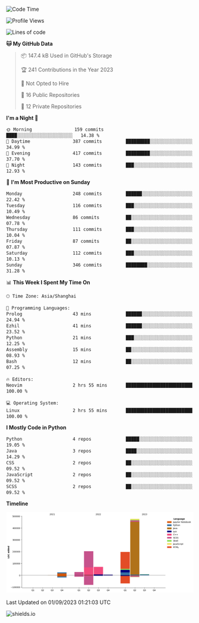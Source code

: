 <!--START_SECTION:waka-->
![Code Time](http://img.shields.io/badge/Code%20Time-330%20hrs%2047%20mins-blue)

![Profile Views](http://img.shields.io/badge/Profile%20Views-0-blue)

![Lines of code](https://img.shields.io/badge/From%20Hello%20World%20I%27ve%20Written-1.0%20million%20lines%20of%20code-blue)

**🐱 My GitHub Data** 

> 📦 147.4 kB Used in GitHub's Storage 
 > 
> 🏆 241 Contributions in the Year 2023
 > 
> 🚫 Not Opted to Hire
 > 
> 📜 16 Public Repositories 
 > 
> 🔑 12 Private Repositories 
 > 
**I'm a Night 🦉** 

```text
🌞 Morning                159 commits         ████░░░░░░░░░░░░░░░░░░░░░   14.38 % 
🌆 Daytime                387 commits         █████████░░░░░░░░░░░░░░░░   34.99 % 
🌃 Evening                417 commits         █████████░░░░░░░░░░░░░░░░   37.70 % 
🌙 Night                  143 commits         ███░░░░░░░░░░░░░░░░░░░░░░   12.93 % 
```
📅 **I'm Most Productive on Sunday** 

```text
Monday                   248 commits         ██████░░░░░░░░░░░░░░░░░░░   22.42 % 
Tuesday                  116 commits         ███░░░░░░░░░░░░░░░░░░░░░░   10.49 % 
Wednesday                86 commits          ██░░░░░░░░░░░░░░░░░░░░░░░   07.78 % 
Thursday                 111 commits         ███░░░░░░░░░░░░░░░░░░░░░░   10.04 % 
Friday                   87 commits          ██░░░░░░░░░░░░░░░░░░░░░░░   07.87 % 
Saturday                 112 commits         ███░░░░░░░░░░░░░░░░░░░░░░   10.13 % 
Sunday                   346 commits         ████████░░░░░░░░░░░░░░░░░   31.28 % 
```


📊 **This Week I Spent My Time On** 

```text
🕑︎ Time Zone: Asia/Shanghai

💬 Programming Languages: 
Prolog                   43 mins             ██████░░░░░░░░░░░░░░░░░░░   24.94 % 
Ezhil                    41 mins             ██████░░░░░░░░░░░░░░░░░░░   23.52 % 
Python                   21 mins             ███░░░░░░░░░░░░░░░░░░░░░░   12.25 % 
Assembly                 15 mins             ██░░░░░░░░░░░░░░░░░░░░░░░   08.93 % 
Bash                     12 mins             ██░░░░░░░░░░░░░░░░░░░░░░░   07.25 % 

🔥 Editors: 
Neovim                   2 hrs 55 mins       █████████████████████████   100.00 % 

💻 Operating System: 
Linux                    2 hrs 55 mins       █████████████████████████   100.00 % 
```

**I Mostly Code in Python** 

```text
Python                   4 repos             █████░░░░░░░░░░░░░░░░░░░░   19.05 % 
Java                     3 repos             ████░░░░░░░░░░░░░░░░░░░░░   14.29 % 
CSS                      2 repos             ██░░░░░░░░░░░░░░░░░░░░░░░   09.52 % 
JavaScript               2 repos             ██░░░░░░░░░░░░░░░░░░░░░░░   09.52 % 
SCSS                     2 repos             ██░░░░░░░░░░░░░░░░░░░░░░░   09.52 % 
```



**Timeline**

![Lines of Code chart](https://raw.githubusercontent.com/kopp4/kopp4/main/assets/bar_graph.png)


 Last Updated on 01/09/2023 01:21:03 UTC
<!--END_SECTION:waka-->
![shields.io](https://img.shields.io/github/commit-activity/w/kopp4/kopp4?color=g&label=abusing%20bot&style=flat-square)
